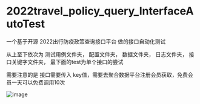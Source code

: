 # 2022travel_policy_query_InterfaceAutoTest
一个基于开源 2022出行防疫政策查询接口平台 做的接口自动化测试

从上至下依次为 测试用例文件夹， 配置文件夹， 数据文件夹， 日志文件夹， 接口关键字文件夹， 最下面的test为单个接口的尝试

需要注意的是 接口需要传入 key值，需要去聚合数据平台注册会员获取，免费会员一天可以免费调用10次

![image](https://user-images.githubusercontent.com/64000814/169515783-be66f10c-df4a-463f-b2e6-01a268a41d3d.png)
